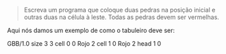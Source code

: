 > Escreva um programa que coloque duas pedras na posição inicial e outras duas na célula à leste. Todas as pedras devem ser vermelhas.

Aqui nós damos um exemplo de como o tabuleiro deve ser:

<gs-board>
GBB/1.0
size 3 3
cell 0 0 Rojo 2
cell 1 0 Rojo 2
head 1 0
</gs-board>
